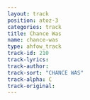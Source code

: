 ```yaml
---
layout: track
position: atoz-3
categories: track
title: Chance Was
name: chance-was
type: ahfow_track
track-id: 210
track-lyrics: 
track-author: 
track-sort: "CHANCE WAS"
track-alpha: C
track-original: 
---
```

